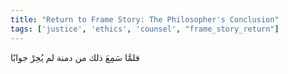 ```yaml
---
title: "Return to Frame Story: The Philosopher's Conclusion"
tags: ['justice', 'ethics', 'counsel', "frame_story_return"]
---
```


 فلمَّا سَمِعَ ذلك من دمنة لم يُحِرْ جوابًا
